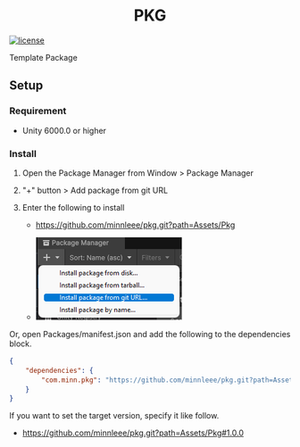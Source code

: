 <h1 align="center">PKG</h1>

[![license](https://img.shields.io/badge/LICENSE-MIT-green.svg)](LICENSE.md)

Template Package

## Setup


### Requirement
- Unity 6000.0 or higher


### Install

1. Open the Package Manager from Window > Package Manager
2. "+" button > Add package from git URL
3. Enter the following to install

    * https://github.com/minnleee/pkg.git?path=Assets/Pkg

    * ![alt text](./Assets/Images/pkg-manager.png)

Or, open Packages/manifest.json and add the following to the dependencies block.

```json
{
    "dependencies": {
        "com.minn.pkg": "https://github.com/minnleee/pkg.git?path=Assets/Pkg"
    }
}
```

If you want to set the target version, specify it like follow.
* https://github.com/minnleee/pkg.git?path=Assets/Pkg#1.0.0
